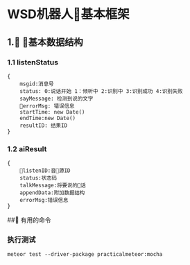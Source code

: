 # WSD机器人基本框架

## 1. 基本数据结构

### 1.1 listenStatus
```
{
    msgid:消息号
    status: 0:说话开始 1：倾听中 2:识别中 3:识别成功 4:识别失败
    sayMessage: 检测到说的文字
    errorMsg: 错误信息
    startTime: new Date()
    endTime:new Date()
    resultID: 结果ID
}
```

### 1.2 aiResult
```
{
    listenID:音源ID
    status:状态码
    talkMessage:将要说的话
    appendData:附加数据结构
    errorMsg:错误信息
}
```

## 有用的命令

### 执行测试
```
meteor test --driver-package practicalmeteor:mocha
```